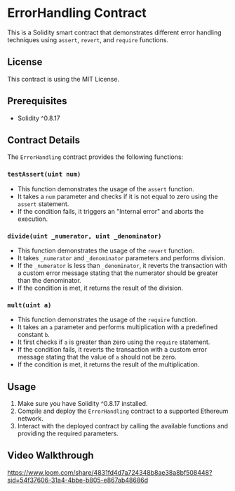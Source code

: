 # ErrorHandling Contract

This is a Solidity smart contract that demonstrates different error handling techniques using `assert`, `revert`, and `require` functions.

## License

This contract is using the MIT License.

## Prerequisites

- Solidity ^0.8.17

## Contract Details

The `ErrorHandling` contract provides the following functions:

### `testAssert(uint num)`

- This function demonstrates the usage of the `assert` function.
- It takes a `num` parameter and checks if it is not equal to zero using the `assert` statement.
- If the condition fails, it triggers an "Internal error" and aborts the execution.

### `divide(uint _numerator, uint _denominator)`

- This function demonstrates the usage of the `revert` function.
- It takes `_numerator` and `_denominator` parameters and performs division.
- If the `_numerator` is less than `_denominator`, it reverts the transaction with a custom error message stating that the numerator should be greater than the denominator.
- If the condition is met, it returns the result of the division.

### `mult(uint a)`

- This function demonstrates the usage of the `require` function.
- It takes an `a` parameter and performs multiplication with a predefined constant `b`.
- It first checks if `a` is greater than zero using the `require` statement.
- If the condition fails, it reverts the transaction with a custom error message stating that the value of `a` should not be zero.
- If the condition is met, it returns the result of the multiplication.

## Usage

1. Make sure you have Solidity ^0.8.17 installed.
2. Compile and deploy the `ErrorHandling` contract to a supported Ethereum network.
3. Interact with the deployed contract by calling the available functions and providing the required parameters.
   
## Video Walkthrough

https://www.loom.com/share/4831fd4d7a724348b8ae38a8bf508448?sid=54f37606-31a4-4bbe-b805-e867ab48686d
